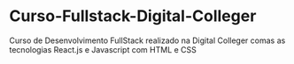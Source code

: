# Curso-Fullstack-Digital-Colleger
Curso de Desenvolvimento FullStack realizado na Digital Colleger comas as tecnologias React.js e Javascript com HTML e CSS
